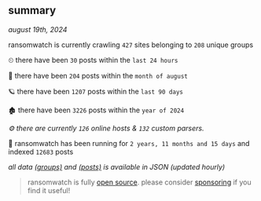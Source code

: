 
## summary
_august 19th, 2024_

ransomwatch is currently crawling `427` sites belonging to `208` unique groups

⏲ there have been `30` posts within the `last 24 hours`

🦈 there have been `204` posts within the `month of august`

🪐 there have been `1207` posts within the `last 90 days`

🏚 there have been `3226` posts within the `year of 2024`

_⚙️ there are currently `126` online hosts & `132` custom parsers._

🦕 ransomwatch has been running for `2 years, 11 months and 15 days` and indexed `12683` posts

_all data  [(groups)](http://ransomwhat.telemetry.ltd/groups) and [(posts)](http://ransomwhat.telemetry.ltd/posts) is available in JSON (updated hourly)_

> ransomwatch is fully [open source](https://github.com/joshhighet/ransomwatch#ransomwatch--). please consider [sponsoring](https://github.com/sponsors/joshhighet) if you find it useful!
